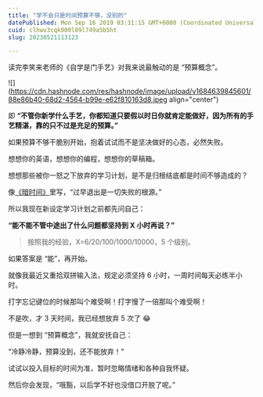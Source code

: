 ```yaml
---
title: "学不会只是时间预算不够，没别的"
datePublished: Mon Sep 16 2019 03:31:15 GMT+0000 (Coordinated Universal Time)
cuid: clhwv3cqk000l09l749a5b5ht
slug: 20230521113123

---
```


读完李笑来老师的《自学是门手艺》对我来说最触动的是 “预算概念”。

![](https://cdn.hashnode.com/res/hashnode/image/upload/v1684639845601/88e86b40-68d2-4564-b99e-e62f810163d8.jpeg align="center")

即 **“不管你新学什么手艺，你都知道只要假以时日你就肯定能做好，因为所有的手艺精湛，靠的只不过是充足的预算。”**

如果预算不够干脆别开始，抱着试试而不是坚决做好的心态，必然失败。

想想你的英语，想想你的编程，想想你的草稿箱。

想想那些被你一怒之下放弃的学习计划，是不是归根结底都是时间不够造成的？

像[《暗时间》](http://mp.weixin.qq.com/s?__biz=MzI3MzU5MDA1OQ==&mid=2247485766&idx=1&sn=b1661a76652200987008a90f3e197d92&chksm=eb21bb02dc5632143bb1dcc22b6d4b2ea4794144ffdc9277e33820e651c0acd1fc72abd29a88&scene=21#wechat_redirect)里写，“过早退出是一切失败的根源。”

所以我现在新设定学习计划之前都先问自己：

**“能不能不管中途出了什么问题都坚持到 X 小时再说？”**

> 按照我的经验，X=6/20/100/1000/10000，5 个级别。

如果答案是 “能”，再开始。

就像我最近又重拾双拼输入法，规定必须坚持 6 小时，一周时间每天必练半小时。

打字忘记键位的时候那叫个难受啊！打字慢了一倍那叫个难受啊！

不是吹，才 3 天时间，我已经想放弃 5 次了 😂

但是一想到 “预算概念”，我就安抚自己：

“冷静冷静，预算没到，还不能放弃！”

试试以投入目标的时间为准，暂时忽略情绪和各种自我怀疑。

然后你会发现，“哦豁，以后学不好也没借口开脱了呢。”